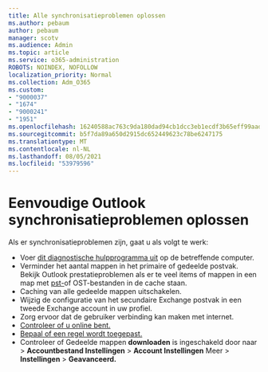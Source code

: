 ```yaml
---
title: Alle synchronisatieproblemen oplossen
ms.author: pebaum
author: pebaum
manager: scotv
ms.audience: Admin
ms.topic: article
ms.service: o365-administration
ROBOTS: NOINDEX, NOFOLLOW
localization_priority: Normal
ms.collection: Adm_O365
ms.custom:
- "9000037"
- "1674"
- "9000241"
- "1951"
ms.openlocfilehash: 16240588ac763c9da180dad94cb1dcc3eb1ecdf3b65eff99aadf478331b91d59
ms.sourcegitcommit: b5f7da89a650d2915dc652449623c78be6247175
ms.translationtype: MT
ms.contentlocale: nl-NL
ms.lasthandoff: 08/05/2021
ms.locfileid: "53979596"
---
```

# <a name="basic-outlook-sync-troubleshooting"></a>Eenvoudige Outlook synchronisatieproblemen oplossen

Als er synchronisatieproblemen zijn, gaat u als volgt te werk:

- Voer [dit diagnostische hulpprogramma uit](https://aka.ms/sara-outlooksendreceive) op de betreffende computer.
- Verminder het aantal mappen in het primaire of gedeelde postvak. Bekijk Outlook prestatieproblemen als er te veel items of mappen in een map met [pst-](https://support.microsoft.com/help/2768656/outlook-performance-issues-when-there-are-too-many-items-or-folders-in)of OST-bestanden in de cache staan.
- Caching van alle gedeelde mappen uitschakelen.
- Wijzig de configuratie van het secundaire Exchange postvak in een tweede Exchange account in uw profiel.
- Zorg ervoor dat de gebruiker verbinding kan maken met internet. 
- [Controleer of u online bent.](https://support.office.com/article/2460e4a8-16c7-47fc-b204-b1549275aac9)
- [Bepaal of een regel wordt toegepast.](https://support.office.com/article/C24F5DEA-9465-4DF4-AD17-A50704D66C59)
- Controleer of Gedeelde mappen **downloaden** is ingeschakeld door naar   >  **Accountbestand Instellingen**  >  **Account Instellingen** Meer  >  **Instellingen**  >  **Geavanceerd.**
